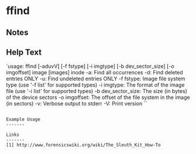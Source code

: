 # ffind

Notes
-------

Help Text
-------
`usage: ffind [-aduvV] [-f fstype] [-i imgtype] [-b dev_sector_size] [-o imgoffset] image [images] inode
	-a: Find all occurrences
	-d: Find deleted entries ONLY
	-u: Find undeleted entries ONLY
	-f fstype: Image file system type (use '-f list' for supported types)
	-i imgtype: The format of the image file (use '-i list' for supported types)
	-b dev_sector_size: The size (in bytes) of the device sectors
	-o imgoffset: The offset of the file system in the image (in sectors)
	-v: Verbose output to stderr
	-V: Print version
``

```

Example Usage
-------

Links
-------
[1] http://www.forensicswiki.org/wiki/The_Sleuth_Kit_How-To
